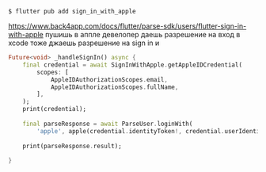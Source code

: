 ```shell
$ flutter pub add sign_in_with_apple
```


https://www.back4app.com/docs/flutter/parse-sdk/users/flutter-sign-in-with-apple
пушишь в аппле девелопер даешь разрешение на вход в xcode тоже джаешь разрешение на sign in и 




```dart
Future<void> _handleSignIn() async {
	final credential = await SignInWithApple.getAppleIDCredential(
		scopes: [
			AppleIDAuthorizationScopes.email,
			AppleIDAuthorizationScopes.fullName,
		],
	);
	print(credential);
	
	final parseResponse = await ParseUser.loginWith(
		'apple', apple(credential.identityToken!, credential.userIdentifier!));
		
	print(parseResponse.result);
	
}
```